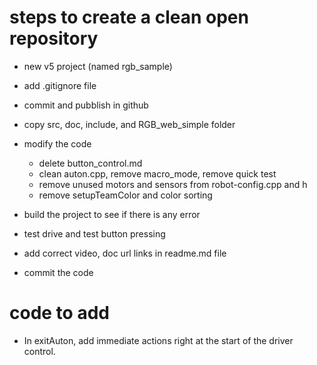 # steps to create a clean open repository
- new v5 project (named rgb_sample)
- add .gitignore file
- commit and pubblish in github
- copy src, doc, include, and RGB_web_simple folder

- modify the code
    - delete button_control.md
    - clean auton.cpp, remove macro_mode, remove quick test
    - remove unused motors and sensors from robot-config.cpp and h
    - remove setupTeamColor and color sorting

- build the project to see if there is any error
- test drive and test button pressing
- add correct video, doc url links in readme.md file

- commit the code


# code to add 
- In exitAuton, add immediate actions right at the start of the driver control.

